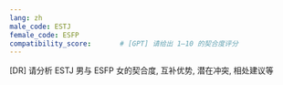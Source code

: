 ```yaml
---
lang: zh
male_code: ESTJ
female_code: ESFP
compatibility_score:       # [GPT] 请给出 1–10 的契合度评分
---
```


[DR] 请分析 ESTJ 男与 ESFP 女的契合度, 互补优势, 潜在冲突, 相处建议等


